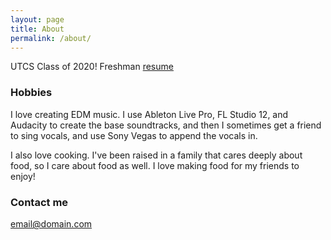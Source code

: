 ```yaml
---
layout: page
title: About
permalink: /about/
---
```


UTCS Class of 2020!
Freshman
[resume](https://drive.google.com/open?id=0BzIbcYGQXhwdLW93ZW9WcTh5Sms)


### Hobbies

I love creating EDM music. I use Ableton Live Pro, FL Studio 12, and Audacity to create the base soundtracks, and then I sometimes get a friend to sing vocals, and use Sony Vegas to append the vocals in.

I also love cooking. I've been raised in a family that cares deeply about food, so I care about food as well. I love making food for my friends to enjoy!

### Contact me

[email@domain.com](mailto:email@domain.com)
